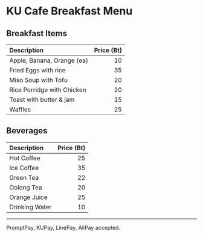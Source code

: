 # KU Cafe Breakfast Menu

## Breakfast Items

| Description                | Price (Bt) |
|:---------------------------|-----:|
| Apple, Banana, Orange (ea) |  10  |
| Fried Eggs with rice       |  35  |
| Miso Soup with Tofu        |  20  |
| Rice Porridge with Chicken |  20  |
| Toast with butter & jam    |  15  |
| Waffles                    |  25  |

## Beverages

| Description                | Price (Bt) |
|:---------------------------|-----:|
| Hot Coffee                 |  25  |
| Ice Coffee                 |  35  |
| Green Tea                  |  22  |
| Oolong Tea                 |  20  |
| Orange Juice               |  25  |
| Drinking Water             |  10  |

---

PromptPay, KUPay, LinePay, AliPay accepted.
